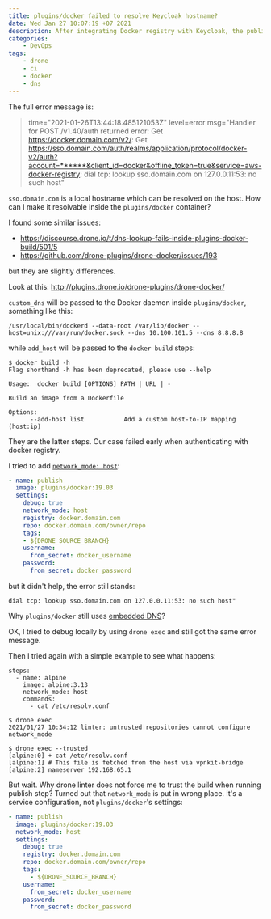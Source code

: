 ```yaml
---
title: plugins/docker failed to resolve Keycloak hostname?
date: Wed Jan 27 10:07:19 +07 2021
description: After integrating Docker registry with Keycloak, the publishing step failed to authenticate with Docker Registry.
categories:
    - DevOps
tags:
    - drone
    - ci
    - docker
    - dns
---
```

The full error message is:

> time="2021-01-26T13:44:18.485121053Z" level=error msg="Handler for POST /v1.40/auth returned error: Get https://docker.domain.com/v2/: Get https://sso.domain.com/auth/realms/application/protocol/docker-v2/auth?account=******&client_id=docker&offline_token=true&service=aws-docker-registry: dial tcp: lookup sso.domain.com on 127.0.0.11:53: no such host"

`sso.domain.com` is a local hostname which can be resolved on the host. How can I make it resolvable inside the `plugins/docker` container?

I found some similar issues:

- https://discourse.drone.io/t/dns-lookup-fails-inside-plugins-docker-build/501/5
- https://github.com/drone-plugins/drone-docker/issues/193

but they are slightly differences.

Look at this: http://plugins.drone.io/drone-plugins/drone-docker/

`custom_dns` will be passed to the Docker daemon inside `plugins/docker`, something like this:

```shell
/usr/local/bin/dockerd --data-root /var/lib/docker --host=unix:///var/run/docker.sock --dns 10.100.101.5 --dns 8.8.8.8
```

while `add_host` will be passed to the `docker build` steps:

```shell
$ docker build -h
Flag shorthand -h has been deprecated, please use --help

Usage:  docker build [OPTIONS] PATH | URL | -

Build an image from a Dockerfile

Options:
      --add-host list           Add a custom host-to-IP mapping (host:ip)
```

They are the latter steps. Our case failed early when authenticating with docker registry.

I tried to add [`network_mode: host`](https://docs.docker.com/compose/compose-file/compose-file-v3/#network_mode):

```yaml
- name: publish
  image: plugins/docker:19.03
  settings:
    debug: true
    network_mode: host
    registry: docker.domain.com
    repo: docker.domain.com/owner/repo
    tags:
    - ${DRONE_SOURCE_BRANCH}
    username:
      from_secret: docker_username
    password:
      from_secret: docker_password
```

but it didn't help, the error still stands:

```shell
dial tcp: lookup sso.domain.com on 127.0.0.11:53: no such host"
```

Why `plugins/docker` still uses [embedded DNS](https://docs.docker.com/config/containers/container-networking/#dns-services)?

OK, I tried to debug locally by using `drone exec` and still got the same error message.

Then I tried again with a simple example to see what happens:

```shell
steps:
  - name: alpine
    image: alpine:3.13
    network_mode: host
    commands:
      - cat /etc/resolv.conf
```

```shell
$ drone exec
2021/01/27 10:34:12 linter: untrusted repositories cannot configure network_mode

$ drone exec --trusted
[alpine:0] + cat /etc/resolv.conf
[alpine:1] # This file is fetched from the host via vpnkit-bridge
[alpine:2] nameserver 192.168.65.1
```

But wait. Why drone linter does not force me to trust the build when running publish step?
Turned out that `network_mode` is put in wrong place. It's a service configuration, not `plugins/docker`'s settings:

```yaml
- name: publish
  image: plugins/docker:19.03
  network_mode: host
  settings:
    debug: true
    registry: docker.domain.com
    repo: docker.domain.com/owner/repo
    tags:
      - ${DRONE_SOURCE_BRANCH}
    username:
      from_secret: docker_username
    password:
      from_secret: docker_password
```